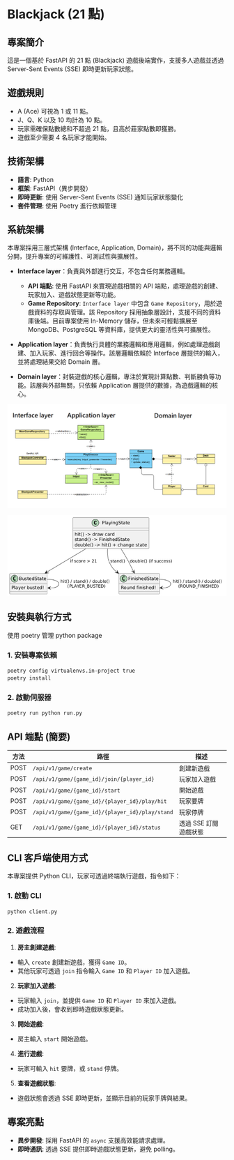 # Blackjack (21 點)

## 專案簡介
這是一個基於 FastAPI 的 21 點 (Blackjack) 遊戲後端實作，支援多人遊戲並透過 Server-Sent Events (SSE) 即時更新玩家狀態。

## 遊戲規則
- A (Ace) 可視為 1 或 11 點。
- J、Q、K 以及 10 均計為 10 點。
- 玩家需確保點數總和不超過 21 點，且高於莊家點數即獲勝。
- 遊戲至少需要 4 名玩家才能開始。

## 技術架構
- **語言**: Python
- **框架**: FastAPI（異步開發）
- **即時更新**: 使用 Server-Sent Events (SSE) 通知玩家狀態變化
- **套件管理**: 使用 Poetry 進行依賴管理

## 系統架構
本專案採用三層式架構 (Interface, Application, Domain)，將不同的功能與邏輯分開，提升專案的可維護性、可測試性與擴展性。

- **Interface layer**：負責與外部進行交互，不包含任何業務邏輯。
  - **API 端點**: 使用 FastAPI 來實現遊戲相關的 API 端點，處理遊戲的創建、玩家加入、遊戲狀態更新等功能。
  - **Game Repository**: `Interface layer` 中包含 `Game Repository`，用於遊戲資料的存取與管理。該 Repository 採用抽象層設計，支援不同的資料庫後端。目前專案使用 In-Memory 儲存，但未來可輕鬆擴展至 MongoDB、PostgreSQL 等資料庫，提供更大的靈活性與可擴展性。

- **Application layer**：負責執行具體的業務邏輯和應用邏輯，例如處理遊戲創建、加入玩家、進行回合等操作。該層邏輯依賴於 Interface 層提供的輸入，並將處理結果交給 Domain 層。

- **Domain layer**：封裝遊戲的核心邏輯，專注於實現計算點數、判斷勝負等功能。該層與外部無關，只依賴 Application 層提供的數據，為遊戲邏輯的核心。

![sytstem arch](arch.png)

![player state machin](player_state_machine.png)

## 安裝與執行方式
使用 poetry 管理 python package
### 1. 安裝專案依賴
```sh
poetry config virtualenvs.in-project true
poetry install
```

### 2. 啟動伺服器
```sh
poetry run python run.py
```

## API 端點 (簡要)
| 方法 | 路徑 | 描述 |
|------|-----------------------------------|------------------|
| POST | `/api/v1/game/create` | 創建新遊戲 |
| POST | `/api/v1/game/{game_id}/join/{player_id}` | 玩家加入遊戲 |
| POST | `/api/v1/game/{game_id}/start` | 開始遊戲 |
| POST | `/api/v1/game/{game_id}/{player_id}/play/hit` | 玩家要牌 |
| POST | `/api/v1/game/{game_id}/{player_id}/play/stand` | 玩家停牌 |
| GET  | `/api/v1/game/{game_id}/{player_id}/status` | 透過 SSE 訂閱遊戲狀態 |

## CLI 客戶端使用方式
本專案提供 Python CLI，玩家可透過終端執行遊戲，指令如下：

### 1. 啟動 CLI
```sh
python client.py
```

### 2. 遊戲流程
1. **房主創建遊戲**:
- 輸入 `create` 創建新遊戲，獲得 `Game ID`。
- 其他玩家可透過 `join` 指令輸入 `Game ID` 和 `Player ID` 加入遊戲。
2. **玩家加入遊戲**:
- 玩家輸入 `join`，並提供 `Game ID` 和 `Player ID` 來加入遊戲。
- 成功加入後，會收到即時遊戲狀態更新。
3. **開始遊戲**:
- 房主輸入 `start` 開始遊戲。
4. **進行遊戲**:
- 玩家可輸入 `hit` 要牌，或 `stand` 停牌。
5. **查看遊戲狀態**:
- 遊戲狀態會透過 SSE 即時更新，並顯示目前的玩家手牌與結果。

## 專案亮點
- **異步開發**: 採用 FastAPI 的 `async` 支援高效能請求處理。
- **即時通訊**: 透過 SSE 提供即時遊戲狀態更新，避免 polling。

